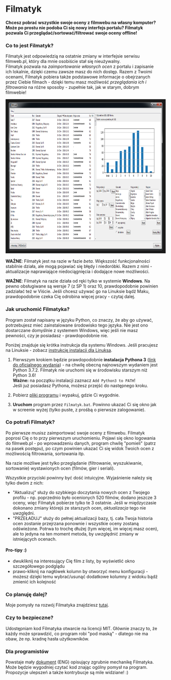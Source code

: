 # Filmatyk
**Chcesz pobrać wszystkie swoje oceny z filmwebu na własny komputer?
Może po prostu nie podoba Ci się nowy interfejs portalu?
Filmatyk pozwala Ci przeglądać/sortować/filtrować swoje oceny offline!**

### Co to jest **Filmatyk**?
Filmatyk jest odpowiedzią na ostatnie zmiany w interfejsie serwisu filmweb.pl, który dla mnie osobiście stał się nieużywalny.  
Filmatyk pozwala na *zaimportowanie własnych ocen* z portalu i zapisanie ich lokalnie, dzięki czemu zawsze masz do nich dostęp.
Razem z Twoimi ocenami, Filmatyk pobiera także podstawowe informacje o obejrzanych przez Ciebie filmach -
dzięki temu masz możliwość *przeglądania ich i filtrowania* na różne sposoby - zupełnie tak, jak w starym, dobrym filmwebie!

<a href="https://raw.githubusercontent.com/Noiredd/Filmatyk/master/screenshot.png">
<img src="https://raw.githubusercontent.com/Noiredd/Filmatyk/master/screenshot.png" width="900" height="485" border="10" alt="Kliknij by zobaczyć w większym rozmiarze" /></a>

**WAŻNE**: Filmatyk jest na razie w fazie *beta*.
Większość funkcjonalności stabilnie działa, ale mogą pojawiać się błędy i niedoróbki.
Razem z nimi - aktualizacje naprawiające niedociągnięcia i dodające nowe możliwości.

**WAŻNE**: Filmatyk na razie działa od ręki tylko w systemie **Windows**.
Na pewno obsługiwane są wersje 7 (z SP 1) oraz 10, prawdopodobnie powinien zadziałać też w Viście.
Jeśli chcesz używać go na Linuksie bądź Maku, prawdopodobnie czeka Cię odrobina więcej pracy - czytaj dalej.

### Jak uruchomić Filmatyka?
Program został napisany w języku Python, co znaczy, że aby go używać,
potrzebujesz mieć zainstalowane środowisko tego języka.
Nie jest ono dostarczane domyślnie z systemem Windows,
więc jeśli nie masz pewności, czy je posiadasz - prawdopodobnie nie.

Poniżej znajduje się krótka instrukcja dla systemu Windows.
Jeśli pracujesz na Linuksie - zobacz [instrukcję instalacji dla Linuksa](readme/LINUX.md).

1. Pierwszym krokiem będzie prawdopodobnie **instalacja Pythona 3** ([link do oficjalnego wydania](https://www.python.org/downloads/)) -
na chwilę obecną najnowszym wydaniem jest Python 3.7.2.
Filmatyk nie uruchomi się w środowisku starszym niż Python 3.6!  
**Ważne:** na początku instalacji zaznacz `Add Python3 to PATH`!  
Jeśli już posiadasz Pythona, możesz przejść do następnego kroku.

2. Pobierz [pliki programu](https://github.com/Noiredd/Filmatyk/archive/v1.0.0-beta.1.zip) i wypakuj, gdzie Ci wygodnie.

3. **Uruchom** program przez `Filmatyk.bat`.
Powinno ukazać Ci się okno jak w screenie wyżej (tylko puste, z prośbą o pierwsze zalogowanie).

### Co potrafi Filmatyk?
Po pierwsze musisz zaimportować swoje oceny z filmwebu.
Filmatyk poprosi Cię o to przy pierwszym uruchomieniu.
Pojawi się okno logowania do filmweb.pl - po wprowadzeniu danych, program chwilę "pomieli" (patrz na pasek postępu), po czym powinien ukazać Ci się widok Twoich ocen z możliwością filtrowania, sortowania itp.

Na razie możliwe jest tylko przeglądanie (filtrowanie, wyszukiwanie, sortowanie)
wystawionych ocen (filmów, gier i seriali).

Wszystkie przyciski powinny być dość intuicyjne. Wyjaśnienie należy się tylko dwóm z nich:
* "Aktualizuj" służy do szybkiego doczytania nowych ocen z Twojego profilu - np. poprzednio było ocenionych 520 filmów, dodano jeszcze 3 oceny, więc Filmatyk pobierze tylko te 3 ostatnie.
Jeśli w międzyczasie dokonano zmiany którejś ze starszych ocen, *aktualizacja* tego nie uwzględni.
* "PRZEŁADUJ" służy do pełnej aktualizacji bazy, tj. cała Twoja historia ocen zostanie przejrzana ponownie i wszystkie oceny zostaną odświeżone.
Potrwa to trochę dłużej (tym więcej, im więcej masz ocen), ale to jedyna na ten moment metoda, by uwzględnić zmiany w istniejących ocenach.

#### Pro-tipy :)
* dwukliknij na interesujący Cię film z listy, by wyświetlić okno szczegółowego podglądu
* prawo-kliknij na nagłówek kolumn by otworzyć menu konfiguracji - możesz dzięki temu wybrać/usunąć dodatkowe kolumny z widoku bądź zmienić ich kolejność

### Co planuję dalej?
Moje pomysły na rozwój Filmatyka znajdziesz [tutaj](https://github.com/Noiredd/Filmatyk/issues?q=is%3Aopen+is%3Aissue+label%3Aenhancement).

### Czy to bezpieczne?
Udostępniam kod Filmatyka otwarcie na licencji MIT.
Głównie znaczy to, że każdy może sprawdzić, co program robi "pod maską" - dlatego nie ma obaw, że np. kradnę hasła użytkowników.

### Dla programistów
Powstaje mały [dokument](readme/HOWITWORKS.md) (ENG) opisujący zgrubnie mechanikę Filmatyka.
Może będzie wygodniej czytać kod znając ogólny pomysł na program.  
Propozycje ulepszeń a także kontrybucje są mile widziane! :)
